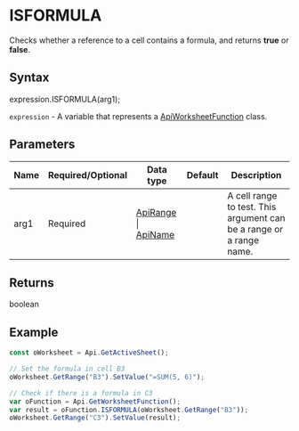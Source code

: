 # ISFORMULA

Checks whether a reference to a cell contains a formula, and returns **true** or **false**.

## Syntax

expression.ISFORMULA(arg1);

`expression` - A variable that represents a [ApiWorksheetFunction](../ApiWorksheetFunction.md) class.

## Parameters

| **Name** | **Required/Optional** | **Data type** | **Default** | **Description** |
| ------------- | ------------- | ------------- | ------------- | ------------- |
| arg1 | Required | [ApiRange](../../ApiRange/ApiRange.md) &#124; [ApiName](../../ApiName/ApiName.md) |  | A cell range to test. This argument can be a range or a range name. |

## Returns

boolean

## Example



```javascript
const oWorksheet = Api.GetActiveSheet();

// Set the formula in cell B3
oWorksheet.GetRange("B3").SetValue("=SUM(5, 6)");

// Check if there is a formula in C3
var oFunction = Api.GetWorksheetFunction();
var result = oFunction.ISFORMULA(oWorksheet.GetRange("B3"));
oWorksheet.GetRange("C3").SetValue(result);

```
